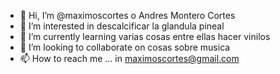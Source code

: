 - 👋 Hi, I’m @maximoscortes o Andres Montero Cortes
- 👀 I’m interested in descalcificar la glandula pineal
- 🌱 I’m currently learning varias cosas entre ellas hacer vinilos
- 💞️ I’m looking to collaborate on cosas sobre musica
- 📫 How to reach me ... in maximoscortes@gmail.com

<!---
maximoscortes/maximoscortes is a ✨ special ✨ repository because its `README.md` (this file) appears on your GitHub profile.
You can click the Preview link to take a look at your changes.
--->
